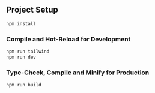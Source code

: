 
## Project Setup

```sh
npm install
```

### Compile and Hot-Reload for Development

```sh
npm run tailwind
npm run dev
```

### Type-Check, Compile and Minify for Production

```sh
npm run build
```
